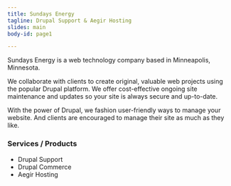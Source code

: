 ```yaml
---
title: Sundays Energy
tagline: Drupal Support & Aegir Hosting
slides: main
body-id: page1

---
```


Sundays Energy is a web technology company based in Minneapolis, Minnesota.

We collaborate with clients to create original, valuable web projects using the popular Drupal platform. We offer cost-effective ongoing site maintenance and updates so your site is always secure and up-to-date.

With the power of Drupal, we fashion user-friendly ways to manage your website. And clients are encouraged to manage their site as much as they like.

### Services / Products

* Drupal Support
* Drupal Commerce
* Aegir Hosting
